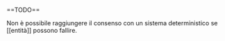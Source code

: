 ==TODO==

Non è possibile raggiungere il consenso con un sistema deterministico se [[entità]] possono fallire.
